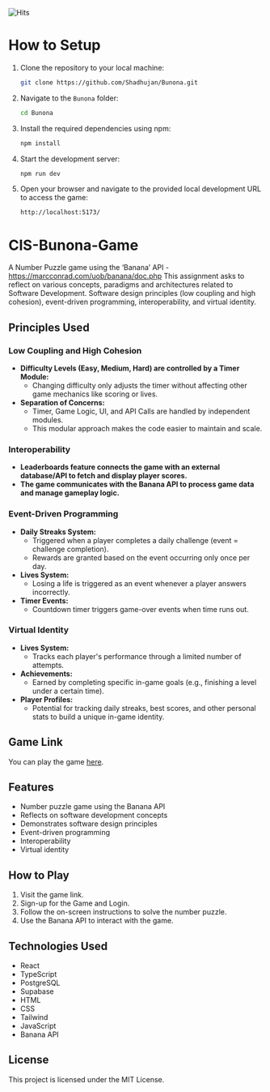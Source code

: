 ![Hits](https://hits.sh/github.com/Shadhujan/YOUR-REPO-NAME.svg?style=flat-square&color=blue)


# How to Setup

1. Clone the repository to your local machine:

   ```bash
   git clone https://github.com/Shadhujan/Bunona.git
   ```

2. Navigate to the `Bunona` folder:

   ```bash
   cd Bunona
   ```

3. Install the required dependencies using npm:

   ```bash
   npm install
   ```

4. Start the development server:

   ```bash
   npm run dev
   ```

5. Open your browser and navigate to the provided local development URL to access the game:
   ```bash
   http://localhost:5173/
   ```

# CIS-Bunona-Game

A Number Puzzle game using the ‘Banana’ API - https://marcconrad.com/uob/banana/doc.php This assignment asks to reflect on various concepts, paradigms and architectures related to Software Development. Software design principles (low coupling and high cohesion), event-driven programming, interoperability, and virtual identity.

## Principles Used

### Low Coupling and High Cohesion

- **Difficulty Levels (Easy, Medium, Hard) are controlled by a Timer Module:**
  - Changing difficulty only adjusts the timer without affecting other game mechanics like scoring or lives.
- **Separation of Concerns:**
  - Timer, Game Logic, UI, and API Calls are handled by independent modules.
  - This modular approach makes the code easier to maintain and scale.

### Interoperability

- **Leaderboards feature connects the game with an external database/API to fetch and display player scores.**
- **The game communicates with the Banana API to process game data and manage gameplay logic.**

### Event-Driven Programming

- **Daily Streaks System:**
  - Triggered when a player completes a daily challenge (event = challenge completion).
  - Rewards are granted based on the event occurring only once per day.
- **Lives System:**
  - Losing a life is triggered as an event whenever a player answers incorrectly.
- **Timer Events:**
  - Countdown timer triggers game-over events when time runs out.

### Virtual Identity

- **Lives System:**
  - Tracks each player's performance through a limited number of attempts.
- **Achievements:**
  - Earned by completing specific in-game goals (e.g., finishing a level under a certain time).
- **Player Profiles:**
  - Potential for tracking daily streaks, best scores, and other personal stats to build a unique in-game identity.

## Game Link

You can play the game [here](https://cis-bunona-game.netlify.app).

## Features

- Number puzzle game using the Banana API
- Reflects on software development concepts
- Demonstrates software design principles
- Event-driven programming
- Interoperability
- Virtual identity

## How to Play

1. Visit the game link.
2. Sign-up for the Game and Login.
3. Follow the on-screen instructions to solve the number puzzle.
4. Use the Banana API to interact with the game.

## Technologies Used

- React
- TypeScript
- PostgreSQL
- Supabase
- HTML
- CSS
- Tailwind
- JavaScript
- Banana API

## License

This project is licensed under the MIT License.
